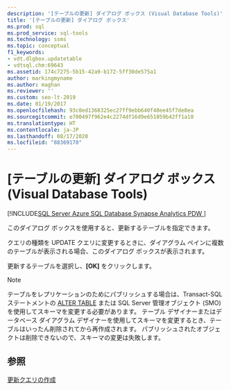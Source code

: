 ```yaml
---
description: '[テーブルの更新] ダイアログ ボックス (Visual Database Tools)'
title: '[テーブルの更新] ダイアログ ボックス'
ms.prod: sql
ms.prod_service: sql-tools
ms.technology: ssms
ms.topic: conceptual
f1_keywords:
- vdt.dlgbox.updatetable
- vdtsql.chm:69643
ms.assetid: 174c7275-5b15-42a9-b172-5ff30de575a1
author: markingmyname
ms.author: maghan
ms.reviewer: ''
ms.custom: seo-lt-2019
ms.date: 01/19/2017
ms.openlocfilehash: 93c0ed1368325ec27ff9ebb640f48ee45f7de8ea
ms.sourcegitcommit: e700497f962e4c2274df16d9e651059b42ff1a10
ms.translationtype: HT
ms.contentlocale: ja-JP
ms.lasthandoff: 08/17/2020
ms.locfileid: "88369178"
---
```

# <a name="update-table-dialog-box-visual-database-tools"></a>[テーブルの更新] ダイアログ ボックス (Visual Database Tools)

[!INCLUDE[SQL Server Azure SQL Database Synapse Analytics PDW ](../../includes/applies-to-version/sql-asdb-asdbmi-asa-pdw.md)]

このダイアログ ボックスを使用すると、更新するテーブルを指定できます。

クエリの種類を UPDATE クエリに変更するときに、ダイアグラム ペインに複数のテーブルが表示される場合、このダイアログ ボックスが表示されます。  

更新するテーブルを選択し、**[OK]** をクリックします。

> [!NOTE]
> テーブルをレプリケーションのためにパブリッシュする場合は、Transact-SQL ステートメントの [ALTER TABLE](../../t-sql/statements/alter-table-transact-sql.md) または SQL Server 管理オブジェクト (SMO) を使用してスキーマを変更する必要があります。 テーブル デザイナーまたはデータベース ダイアグラム デザイナーを使用してスキーマを変更するとき、テーブルはいったん削除されてから再作成されます。 パブリッシュされたオブジェクトは削除できないので、スキーマの変更は失敗します。

## <a name="see-also"></a>参照

[更新クエリの作成](../../ssms/visual-db-tools/create-update-queries-visual-database-tools.md)
